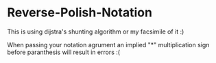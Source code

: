 Reverse-Polish-Notation
=======================


This is using dijstra's shunting algorithm or my facsimile of it :)

When passing your notation agrument an implied "*" multiplication sign before paranthesis will result in errors :(
